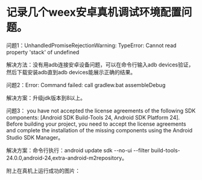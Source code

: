 # 记录几个weex安卓真机调试环境配置问题。 

问题1：UnhandledPromiseRejectionWarning: TypeError: Cannot read property 'stack' of undefined

解决方法：没有用adb连接安卓设备问题，可以在命令行输入adb devices验证，然后下载安装adb直到adb devices能展示正确的结果。

问题2：Error: Command failed: call gradlew.bat assembleDebug

解决方案：升级jdk版本到8以上。

问题3： you have not accepted the license agreements of the following SDK components: [Android SDK Build-Tools 24, Android SDK Platform 24]. Before building your project, you need to accept the license agreements and complete the installation of the missing components using the Android Studio SDK Manager。

解决方案：命令行执行：android update sdk --no-ui --filter build-tools-24.0.0,android-24,extra-android-m2repository。

附上在真机上运行成功的图片：

